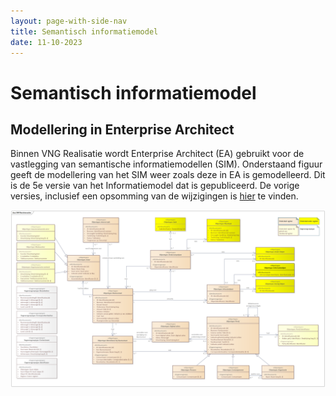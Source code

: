 ```yaml
---
layout: page-with-side-nav
title: Semantisch informatiemodel
date: 11-10-2023
---
```


# Semantisch informatiemodel

## Modellering in Enterprise Architect
Binnen VNG Realisatie wordt Enterprise Architect (EA) gebruikt voor de vastlegging van semantische informatiemodellen (SIM). Onderstaand figuur geeft de modellering van het SIM weer zoals deze in EA is gemodelleerd.
Dit is de 5e versie van het Informatiemodel dat is gepubliceerd. De vorige versies, inclusief een opsomming van de wijzigingen is [hier](./semantisch_model_oud.md) te vinden.

<img src="assets/SIM_Klantinteracties_v005.png" alt="SIM in Enterprise Architect" width="1000"/>


